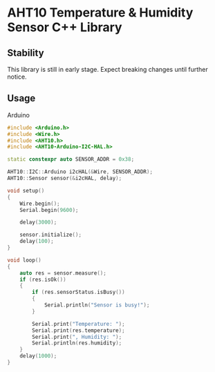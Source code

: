 # AHT10 Temperature & Humidity Sensor C++ Library

## Stability

This library is still in early stage. Expect breaking changes until further notice.


## Usage

Arduino

```c++
#include <Arduino.h>
#include <Wire.h>
#include <AHT10.h>
#include <AHT10-Arduino-I2C-HAL.h>

static constexpr auto SENSOR_ADDR = 0x38;

AHT10::I2C::Arduino i2cHAL(&Wire, SENSOR_ADDR);
AHT10::Sensor sensor(&i2cHAL, delay);

void setup()
{
    Wire.begin();
    Serial.begin(9600);

    delay(3000);

    sensor.initialize();
    delay(100);
}

void loop()
{
    auto res = sensor.measure();
    if (res.isOk())
    {
        if (res.sensorStatus.isBusy())
        {
            Serial.println("Sensor is busy!");
        }

        Serial.print("Temperature: ");
        Serial.print(res.temperature);
        Serial.print(", Humidity: ");
        Serial.println(res.humidity);
    }
    delay(1000);
}
```